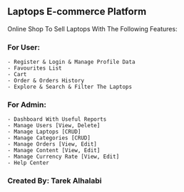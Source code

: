 ## Laptops E-commerce Platform
Online Shop To Sell Laptops With The Following Features:

  ### For User:
    - Register & Login & Manage Profile Data
    - Favourites List
    - Cart
    - Order & Orders History
    - Explore & Search & Filter The Laptops
  
  ### For Admin:
    - Dashboard With Useful Reports 
    - Manage Users [View, Delete]
    - Manage Laptops [CRUD]
    - Manage Categories [CRUD]
    - Manage Orders [View, Edit]
    - Manage Content [View, Edit]
    - Manage Currency Rate [View, Edit]
    - Help Center

### Created By: Tarek Alhalabi
